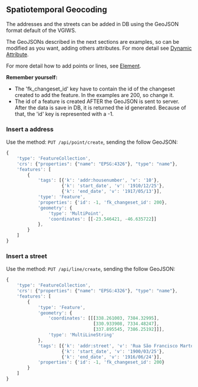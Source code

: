 ## Spatiotemporal Geocoding


The addresses and the streets can be added in DB using the GeoJSON format default of the VGIWS.

The GeoJSONs described in the next sections are examples, so can be modified as you want, adding others attributes. For more detail see [Dynamic Attribute](../api/feature/dynamic_attribute.md).

For more detail how to add points or lines, see [Element](../api/feature/element.md).

**Remember yourself:**
- The 'fk_changeset_id' key have to contain the id of the changeset created to add the feature. In the examples are 200, so change it.
- The id of a feature is created AFTER the GeoJSON is sent to server. After the data is save in DB, it is returned the id generated. Because of that, the 'id' key is represented with a -1.


### Insert a address

Use the method: ```PUT /api/point/create```, sending the follow GeoJSON:

```javascript
{
    'type': 'FeatureCollection',
    'crs': {"properties": {"name": "EPSG:4326"}, "type": "name"},
    'features': [
        {
            'tags': [{'k': 'addr:housenumber', 'v': '10'},
                     {'k': 'start_date', 'v': '1910/12/25'},
                     {'k': 'end_date', 'v': '1917/05/13'}],
            'type': 'Feature',
            'properties': {'id': -1, 'fk_changeset_id': 200},
            'geometry': {
                'type': 'MultiPoint',
                'coordinates': [[-23.546421, -46.635722]]
            },
        }
    ]
}
```


### Insert a street

Use the method: ```PUT /api/line/create```, sending the follow GeoJSON:

```javascript
{
    'type': 'FeatureCollection',
    'crs': {"properties": {"name": "EPSG:4326"}, "type": "name"},
    'features': [
        {
            'type': 'Feature',
            'geometry': {
                'coordinates': [[[338.261003, 7384.32995],
                                 [330.933908, 7334.48247],
                                 [337.895545, 7386.25192]]],
                'type': 'MultiLineString'
            },
            'tags': [{'k': 'addr:street', 'v': 'Rua São Francisco Marto'},
                     {'k': 'start_date', 'v': '1900/03/25'},
                     {'k': 'end_date', 'v': '1916/06/24'}],
            'properties': {'id': -1, 'fk_changeset_id': 200}
        }
    ]
}
```
